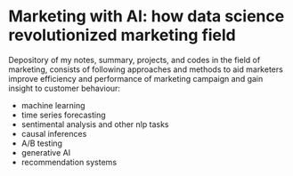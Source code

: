 # Marketing with AI: how data science revolutionized marketing field

Depository of my notes, summary, projects, and codes in the field of marketing, consists of following approaches and methods to aid marketers improve efficiency and performance of marketing campaign and gain insight to customer behaviour:
- machine learning
- time series forecasting
- sentimental analysis and other nlp tasks
- causal inferences
- A/B testing
- generative AI
- recommendation systems
